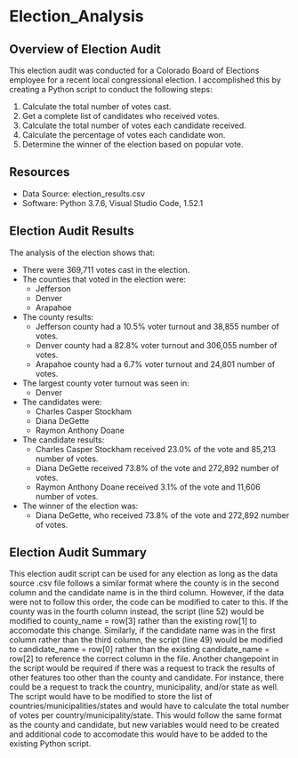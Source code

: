 # Election_Analysis

## Overview of Election Audit
This election audit was conducted for a Colorado Board of Elections employee for a recent local congressional election. I accomplished this by creating a Python script to conduct the following steps:

1. Calculate the total number of votes cast.
2. Get a complete list of candidates who received votes.
3. Calculate the total number of votes each candidate received.
4. Calculate the percentage of votes each candidate won.
5. Determine the winner of the election based on popular vote.

## Resources
- Data Source: election_results.csv
- Software: Python 3.7.6, Visual Studio Code, 1.52.1

## Election Audit Results
The analysis of the election shows that:
- There were 369,711 votes cast in the election.
- The counties that voted in the election were:
    - Jefferson
    - Denver
    - Arapahoe
- The county results:
    - Jefferson county had a 10.5% voter turnout and 38,855 number of votes.
    - Denver county had a 82.8% voter turnout and 306,055 number of votes.
    - Arapahoe county had a 6.7% voter turnout and 24,801 number of votes.
- The largest county voter turnout was seen in:
    - Denver
- The candidates were: 
    - Charles Casper Stockham
    - Diana DeGette
    - Raymon Anthony Doane
- The candidate results:
    - Charles Casper Stockham received 23.0% of the vote and 85,213 number of votes.
    - Diana DeGette received 73.8% of the vote and 272,892 number of votes.
    - Raymon Anthony Doane received 3.1% of the vote and 11,606 number of votes.
- The winner of the election was:
    - Diana DeGette, who received 73.8% of the vote and 272,892 number of votes.

## Election Audit Summary
This election audit script can be used for any election as long as the data source .csv file follows a similar format where the county is in the second column and the candidate name is in the third column. However, if the data were not to follow this order, the code can be modified to cater to this. If the county was in the fourth column instead, the script (line 52) would be modified to county_name = row[3] rather than the existing row[1] to accomodate this change. Similarly, if the candidate name was in the first column rather than the third column, the script (line 49) would be modified to candidate_name = row[0] rather than the existing candidate_name = row[2] to reference the correct column in the file. 
Another changepoint in the script would be required if there was a request to track the results of other features too other than the county and candidate. For instance, there could be a request to track the country, municipality, and/or state as well. The script would have to be modified to store the list of countries/municipalities/states and would have to calculate the total number of votes per country/municipality/state. This would follow the same format as the county and candidate, but new variables would need to be created and additional code to accomodate this would have to be added to the existing Python script. 
